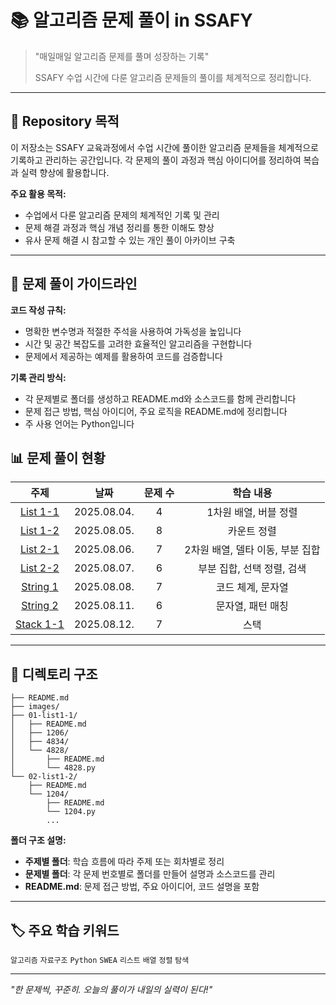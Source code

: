 # 📚 알고리즘 문제 풀이 in SSAFY

> "매일매일 알고리즘 문제를 풀며 성장하는 기록"
>
> SSAFY 수업 시간에 다룬 알고리즘 문제들의 풀이를 체계적으로 정리합니다.

---

## 🎯 Repository 목적

이 저장소는 SSAFY 교육과정에서 수업 시간에 풀이한 알고리즘 문제들을 체계적으로 기록하고 관리하는 공간입니다. 각 문제의 풀이 과정과 핵심 아이디어를 정리하여 복습과 실력 향상에 활용합니다.

**주요 활용 목적:**
- 수업에서 다룬 알고리즘 문제의 체계적인 기록 및 관리
- 문제 해결 과정과 핵심 개념 정리를 통한 이해도 향상
- 유사 문제 해결 시 참고할 수 있는 개인 풀이 아카이브 구축

---

## 📝 문제 풀이 가이드라인

**코드 작성 규칙:**
- 명확한 변수명과 적절한 주석을 사용하여 가독성을 높입니다
- 시간 및 공간 복잡도를 고려한 효율적인 알고리즘을 구현합니다
- 문제에서 제공하는 예제를 활용하여 코드를 검증합니다

**기록 관리 방식:**
- 각 문제별로 폴더를 생성하고 README.md와 소스코드를 함께 관리합니다
- 문제 접근 방법, 핵심 아이디어, 주요 로직을 README.md에 정리합니다
- 주 사용 언어는 Python입니다

## 📊 문제 풀이 현황

| 주제 | 날짜 | 문제 수 | 학습 내용 |
|:---:|:---:|:---:| :---: |
| [List 1-1](./01-list1-1/) | 2025.08.04. | 4 | 1차원 배열, 버블 정렬 |
| [List 1-2](./02-list1-2/) | 2025.08.05. | 8 | 카운트 정렬 |
| [List 2-1](./03-list2-1/) | 2025.08.06. | 7 | 2차원 배열, 델타 이동, 부분 집합 |
| [List 2-2](./04-list2-2/) | 2025.08.07. | 6 | 부분 집합, 선택 정렬, 검색 |
| [String 1](./05-string1/) | 2025.08.08. | 7 | 코드 체계, 문자열 |
| [String 2](./06-string2/) | 2025.08.11. | 6 | 문자열, 패턴 매칭 |
| [Stack 1-1](./07-stack1-1/) | 2025.08.12. | 7 | 스택 |


---

## 📁 디렉토리 구조
```buildoutcfg
├── README.md
├── images/
├── 01-list1-1/
│   ├── README.md
│   ├── 1206/
│   ├── 4834/
│   └── 4828/
│       ├── README.md
│       └── 4828.py
└── 02-list1-2/
    ├── README.md
    └── 1204/
        ├── README.md
        └── 1204.py
        ...
```

**폴더 구조 설명:**
- **주제별 폴더**: 학습 흐름에 따라 주제 또는 회차별로 정리
- **문제별 폴더**: 각 문제 번호별로 폴더를 만들어 설명과 소스코드를 관리
- **README.md**: 문제 접근 방법, 주요 아이디어, 코드 설명을 포함

---

## 🏷️ 주요 학습 키워드

`알고리즘` `자료구조` `Python` `SWEA` `리스트` `배열` `정렬` `탐색`

---

*"한 문제씩, 꾸준히. 오늘의 풀이가 내일의 실력이 된다!"*